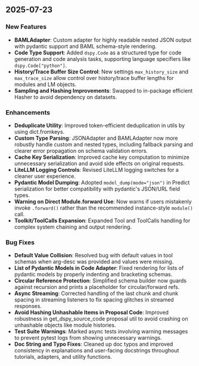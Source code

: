 ## 2025-07-23
### New Features
- **BAMLAdapter**: Custom adapter for highly readable nested JSON output with pydantic support and BAML schema-style rendering.
- **Code Type Support**: Added `dspy.Code` as a structured type for code generation and code analysis tasks, supporting language specifiers like `dspy.Code["python"]`.
- **History/Trace Buffer Size Control**: New settings `max_history_size` and `max_trace_size` allow control over history/trace buffer lengths for modules and LM objects.
- **Sampling and Hashing Improvements**: Swapped to in-package efficient Hasher to avoid dependency on datasets.

### Enhancements
- **Deduplicate Utility**: Improved token-efficient deduplication in utils by using dict.fromkeys.
- **Custom Type Parsing**: JSONAdapter and BAMLAdapter now more robustly handle custom and nested types, including fallback parsing and clearer error propagation on schema validation errors.
- **Cache Key Serialization**: Improved cache key computation to minimize unnecessary serialization and avoid side effects on original requests.
- **LiteLLM Logging Controls**: Revised LiteLLM logging switches for a cleaner user experience.
- **Pydantic Model Dumping**: Adopted `model_dump(mode="json")` in Predict serialization for better compatibility with pydantic's JSON/URL field types.
- **Warning on Direct Module.forward Use**: Now warns if users mistakenly invoke `.forward()` rather than the recommended instance-style `module()` call.
- **Toolkit/ToolCalls Expansion**: Expanded Tool and ToolCalls handling for complex system chaining and output rendering.

### Bug Fixes
- **Default Value Collision**: Resolved bug with default values in tool schemas when arg-desc was provided and values were missing.
- **List of Pydantic Models in Code Adapter**: Fixed rendering for lists of pydantic models by properly indenting and bracketing schemas.
- **Circular Reference Protection**: Simplified schema builder now guards against recursion and prints a placeholder for circular/forward refs.
- **Async Streaming**: Corrected handling of the last chunk and chunk spacing in streaming listeners to fix spacing glitches in streamed responses.
- **Avoid Hashing Unhashable Items in Proposal Code**: Improved robustness in get_dspy_source_code proposal util to avoid crashing on unhashable objects like module histories.
- **Test Suite Warnings**: Marked async tests involving warning messages to prevent pytest logs from showing unnecessary warnings.
- **Doc String and Typo Fixes**: Cleaned up doc typos and improved consistency in explanations and user-facing docstrings throughout tutorials, adapters, and utility functions.